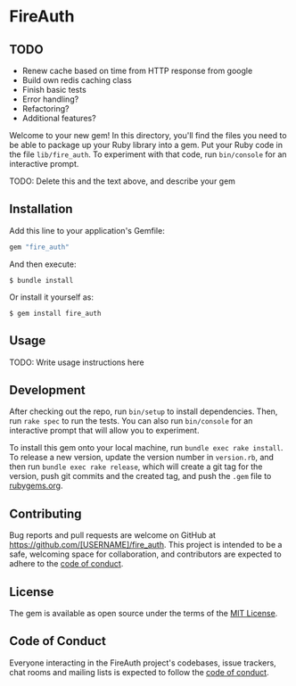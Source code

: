 # FireAuth

## TODO

- Renew cache based on time from HTTP response from google
- Build own redis caching class
- Finish basic tests
- Error handling?
- Refactoring?
- Additional features?

Welcome to your new gem! In this directory, you'll find the files you need to be able to package up your Ruby library into a gem. Put your Ruby code in the file `lib/fire_auth`. To experiment with that code, run `bin/console` for an interactive prompt.

TODO: Delete this and the text above, and describe your gem

## Installation

Add this line to your application's Gemfile:

```ruby
gem "fire_auth"
```

And then execute:

    $ bundle install

Or install it yourself as:

    $ gem install fire_auth

## Usage

TODO: Write usage instructions here

## Development

After checking out the repo, run `bin/setup` to install dependencies. Then, run `rake spec` to run the tests. You can also run `bin/console` for an interactive prompt that will allow you to experiment.

To install this gem onto your local machine, run `bundle exec rake install`. To release a new version, update the version number in `version.rb`, and then run `bundle exec rake release`, which will create a git tag for the version, push git commits and the created tag, and push the `.gem` file to [rubygems.org](https://rubygems.org).

## Contributing

Bug reports and pull requests are welcome on GitHub at https://github.com/[USERNAME]/fire_auth. This project is intended to be a safe, welcoming space for collaboration, and contributors are expected to adhere to the [code of conduct](https://github.com/[USERNAME]/fire_auth/blob/master/CODE_OF_CONDUCT.md).

## License

The gem is available as open source under the terms of the [MIT License](https://opensource.org/licenses/MIT).

## Code of Conduct

Everyone interacting in the FireAuth project's codebases, issue trackers, chat rooms and mailing lists is expected to follow the [code of conduct](https://github.com/[USERNAME]/fire_auth/blob/master/CODE_OF_CONDUCT.md).

